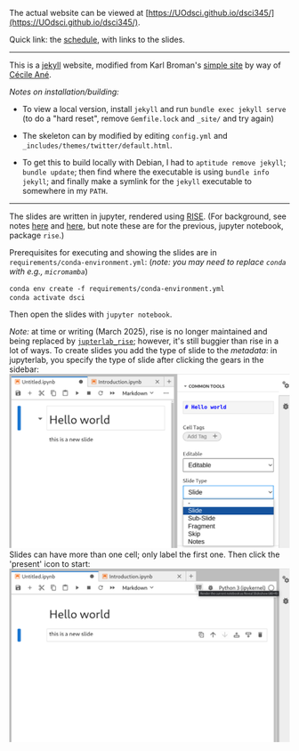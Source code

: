 

The actual website can be viewed at [https://UOdsci.github.io/dsci345/](https://UOdsci.github.io/dsci345/).

Quick link: the [schedule](https://UOdsci.github.io/dsci345/pages/schedule.html), with links to the slides.


--------------------


This is a [jekyll](https://jekyllrb.com) website,
modified from Karl Broman's [simple site](http://github.com/kbroman/simple_site)
by way of [Cécile Ané](http://cecileane.github.io/computingtools/).


*Notes on installation/building:*

- To view a local version, install `jekyll` and run `bundle exec jekyll serve`
    (to do a "hard reset", remove `Gemfile.lock` and `_site/` and try again)

- The skeleton can by modified by editing `config.yml` and `_includes/themes/twitter/default.html`.

- To get this to build locally with Debian, I had to `aptitude remove jekyll`; `bundle update`; 
    then find where the executable is using `bundle info jekyll`; 
    and finally make a symlink for the `jekyll` executable to somewhere in my `PATH`.


-------------------

The slides are written in jupyter,
rendered using [RISE](https://pypi.org/project/jupyterlab-rise/).
(For background, see notes
[here](https://www.markroepke.me/posts/2019/05/23/creating-interactive-slideshows-in-jupyter.html)
and [here](https://www.markroepke.me/posts/2019/06/05/tips-for-slideshows-in-jupyter.html),
but note these are for the previous, jupyter notebook, package `rise`.)

Prerequisites for executing and showing the slides are in `requirements/conda-environment.yml`:
(*note: you may need to replace `conda` with e.g., `micromamba`*)
```
conda env create -f requirements/conda-environment.yml 
conda activate dsci
```
Then open the slides with `jupyter notebook`.

*Note:* at time or writing (March 2025), rise is no longer maintained and being replaced by
[`jupterlab_rise`](https://pypi.org/project/jupyterlab-rise/);
however, it's still buggier than rise in a lot of ways.
To create slides you add the type of slide to the *metadata*:
in jupyterlab, you specify the type of slide after clicking the gears in the sidebar:
![](assets/rise_howto1.png)
Slides can have more than one cell; only label the first one.
Then click the 'present' icon to start:
![](assets/rise_howto2.png)
